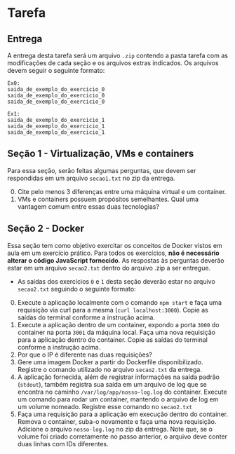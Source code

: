 # Tarefa

## Entrega

A entrega desta tarefa será um arquivo `.zip` contendo a pasta tarefa com as modificações de cada seção e os arquivos extras indicados. Os arquivos devem seguir o seguinte formato:

```
Ex0: 
saida_de_exemplo_do_exercicio_0
saida_de_exemplo_do_exercicio_0
saida_de_exemplo_do_exercicio_0

Ex1:
saida_de_exemplo_do_exercicio_1
saida_de_exemplo_do_exercicio_1
saida_de_exemplo_do_exercicio_1
```

## Seção 1 - Virtualização, VMs e containers

Para essa seção, serão feitas algumas perguntas, que devem ser respondidas em um arquivo `secao1.txt` no zip da entrega.

0. Cite pelo menos 3 diferenças entre uma máquina virtual e um container.
1. VMs e containers possuem propósitos semelhantes. Qual uma vantagem comum entre essas duas tecnologias?

## Seção 2 - Docker

Essa seção tem como objetivo exercitar os conceitos de Docker vistos em aula em um exercício prático. Para todos os exercícios, **não é necessário alterar o código JavaScript fornecido**. As respostas às perguntas deverão estar em um arquivo `secao2.txt` dentro do arquivo .zip a ser entregue.

* As saídas dos exercícios `0` e `1` desta seção deverão estar no arquivo `secao2.txt` seguindo o seguinte formato:

0. Execute a aplicação localmente com o comando `npm start` e faça uma requisição via curl para a mesma (`curl localhost:3000`). Copie as saídas do terminal conforme a instrução acima.
1. Execute a aplicação dentro de um container, expondo a porta `3000` do container na porta `3001` da máquina local. Faça uma nova requisição para a aplicação dentro do container. Copie as saídas do terminal conforme a instrução acima.
2. Por que o IP é diferente nas duas requisições?
3. Gere uma imagem Docker a partir do Dockerfile disponibilizado. Registre o comando utilizado no arquivo `secao2.txt` da entrega.
4. A aplicação fornecida, além de registrar informações na saída padrão (`stdout`), também registra sua saída em um arquivo de log que se encontra no caminho `/var/log/app/nosso-log.log` do container. Execute um comando para rodar um container, mantendo o arquivo de log em um volume nomeado. Registre esse comando no `secao2.txt`
5. Faça uma requisição para a aplicação em execução dentro do container. Remova o container, suba-o novamente e faça uma nova requisição. Adicione o arquivo `nosso-log.log` no zip da entrega. Note que, se o volume foi criado corretamente no passo anterior, o arquivo deve conter duas linhas com IDs diferentes.
